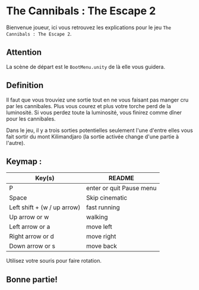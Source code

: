 # The Cannibals : The Escape 2


Bienvenue joueur,
ici vous retrouvez les explications pour le jeu ```The Cannibals : The Escape 2```.

## Attention
La scène de départ est le ```BootMenu.unity``` de là elle vous guidera. 

## Definition

Il faut que vous trouviez une sortie tout en ne vous faisant pas manger cru par les cannibales.
Plus vous courez et plus votre torche perd de la luminosité. 
Si vous perdez toute la luminosité, vous finirez comme dîner pour les cannibales.


Dans le jeu, il y a trois sorties potentielles seulement l'une d'entre elles vous fait sortir du mont Kilimandjaro (la sortie activée change d'une partie à l'autre).

## Keymap :

| Key(s) | README |
| ------ | ------ |
| P | enter or quit Pause menu |
| Space | Skip cinematic |
| Left shift + (w / up arrow) | fast running |
| Up arrow or w | walking |
| Left arrow or a | move left |
| Right arrow or d | move right |
| Down arrow or s | move back |

Utilisez votre souris pour faire rotation.

## Bonne partie!
